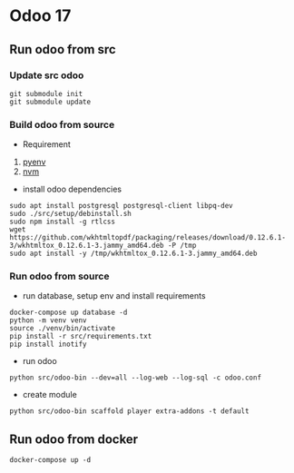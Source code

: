 # Odoo 17

## Run odoo from src
### Update src odoo

```shell
git submodule init
git submodule update
```

### Build odoo from source

- Requirement

1. [pyenv](https://github.com/pyenv/pyenv)
2. [nvm](https://github.com/nvm-sh/nvm)

- install odoo dependencies

```shell
sudo apt install postgresql postgresql-client libpq-dev
sudo ./src/setup/debinstall.sh
sudo npm install -g rtlcss
wget https://github.com/wkhtmltopdf/packaging/releases/download/0.12.6.1-3/wkhtmltox_0.12.6.1-3.jammy_amd64.deb -P /tmp
sudo apt install -y /tmp/wkhtmltox_0.12.6.1-3.jammy_amd64.deb
```

### Run odoo from source

- run database, setup env and install requirements

```shell
docker-compose up database -d
python -m venv venv
source ./venv/bin/activate
pip install -r src/requirements.txt
pip install inotify
```

- run odoo

```shell
python src/odoo-bin --dev=all --log-web --log-sql -c odoo.conf
```

- create module

```shell
python src/odoo-bin scaffold player extra-addons -t default
```

## Run odoo from docker

```shell
docker-compose up -d
```
